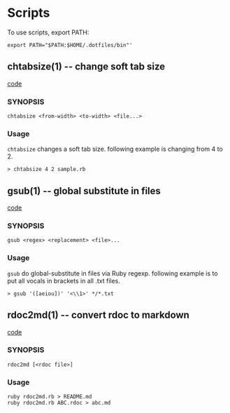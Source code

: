 
Scripts
==========

To use scripts, export PATH:

    export PATH="$PATH:$HOME/.dotfiles/bin"'




## chtabsize(1) -- change soft tab size

[code](chtabsize.rb)

### SYNOPSIS

    chtabsize <from-width> <to-width> <file...>

### Usage

`chtabsize` changes a soft tab size. following example is changing from 4 to 2.

    > chtabsize 4 2 sample.rb




## gsub(1) -- global substitute in files

[code](gsub.rb)

### SYNOPSIS

    gsub <regex> <replacement> <file>...

### Usage

`gsub` do global-substitute in files via Ruby regexp.
following example is to put all vocals in brackets in all .txt files.

    > gsub '([aeiou])' '<\\1>' */*.txt




## rdoc2md(1) -- convert rdoc to markdown

[code](rdoc2md.rb)

### SYNOPSIS

    rdoc2md [<rdoc file>]

### Usage

    ruby rdoc2md.rb > README.md
    ruby rdoc2md.rb ABC.rdoc > abc.md


